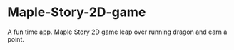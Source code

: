 # Maple-Story-2D-game
A fun time app. Maple Story 2D game leap over running dragon and earn a point. 
